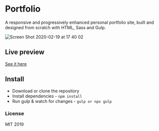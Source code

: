 # Portfolio

A responsive and progressively enhanced personal portfolio site, built and designed from scratch with HTML, Sass and Gulp.

![Screen Shot 2020-02-19 at 17 40 02](https://user-images.githubusercontent.com/14879253/74859563-29598880-533f-11ea-97f5-52cac5a0e0b2.png)


## Live preview
[See it here](https://sanportfolio.netlify.com/)

## Install
* Download or clone the repository
* Install dependencies - `npm install`
* Run gulp & watch for changes - `gulp or npx gulp`

### License
MIT 2019

